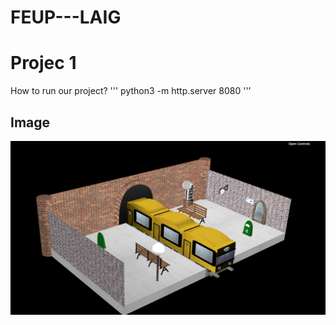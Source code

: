 # FEUP---LAIG

# Projec 1

How to run our project? 
'''
python3 -m http.server 8080
'''
## Image
![picture](images/proj1_resFinal.png)

